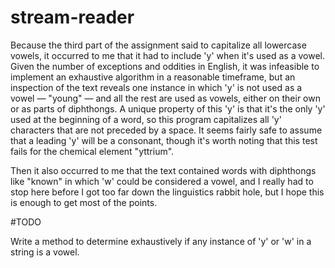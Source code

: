 # stream-reader

Because the third part of the assignment said to capitalize all lowercase vowels, it occurred to me that it had to include 'y' when it's used as a vowel. Given the number of exceptions and oddities in English, it was infeasible to implement an exhaustive algorithm in a reasonable timeframe, but an inspection of the text reveals one instance in which 'y' is not used as a vowel — "young" — and all the rest are used as vowels, either on their own or as parts of diphthongs. A unique property of this 'y' is that it's the only 'y' used at the beginning of a word, so this program capitalizes all 'y' characters that are not preceded by a space. It seems fairly safe to assume that a leading 'y' will be a consonant, though it's worth noting that this test fails for the chemical element "yttrium".

Then it also occurred to me that the text contained words with diphthongs like "known" in which 'w' could be considered a vowel, and I really had to stop here before I got too far down the linguistics rabbit hole, but I hope this is enough to get most of the points.

#TODO

Write a method to determine exhaustively if any instance of 'y' or 'w' in a string is a vowel.
